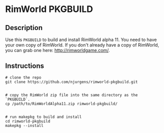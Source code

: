 # RimWorld PKGBUILD


## Description

Use this `PKGBUILD` to build and install RimWorld alpha 11.  You need to have
your own copy of RimWorld.  If you don't already have a copy of RimWorld, you
can grab one here: http://rimworldgame.com/.


## Instructions

	# clone the repo
	git clone https://github.com/njurgens/rimworld-pkgbuild.git


	# copy the RimWorld zip file into the same directory as the `PKGBUILD`.
    cp /path/to/RimWorldAlpha11.zip rimworld-pkgbuild/


	# run makepkg to build and install
	cd rimworld-pkgbuild
	makepkg --install
